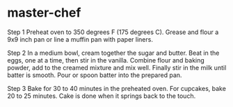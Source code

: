 # master-chef
Step 1
Preheat oven to 350 degrees F (175 degrees C). Grease and flour a 9x9 inch pan or line a muffin pan with paper liners.

Step 2
In a medium bowl, cream together the sugar and butter. Beat in the eggs, one at a time, then stir in the vanilla. Combine flour and baking powder, add to the creamed mixture and mix well. Finally stir in the milk until batter is smooth. Pour or spoon batter into the prepared pan.

Step 3
Bake for 30 to 40 minutes in the preheated oven. For cupcakes, bake 20 to 25 minutes. Cake is done when it springs back to the touch.